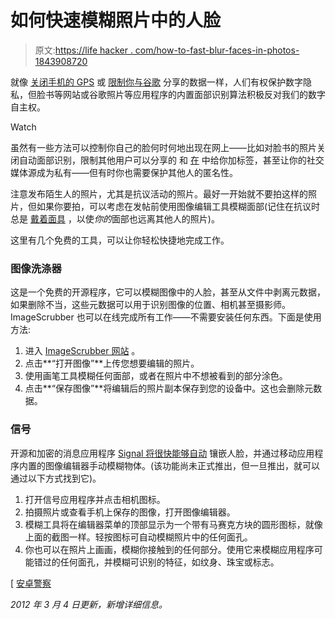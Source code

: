 # 如何快速模糊照片中的人脸

> 原文:[https://life hacker . com/how-to-fast-blur-faces-in-photos-1843908720](https://lifehacker.com/how-to-quickly-blur-faces-in-photos-1843908720)

就像 [关闭手机的 GPS](https://lifehacker.com/psa-your-phone-logs-everywhere-you-go-heres-how-to-t-1486085759) 或 [限制你与谷歌](https://lifehacker.com/how-to-automatically-delete-your-google-data-and-why-y-1839614022) 分享的数据一样，人们有权保护数字隐私，但脸书等网站或谷歌照片等应用程序的内置面部识别算法积极反对我们的数字自主权。

Watch

虽然有一些方法可以控制你自己的脸何时何地出现在网上——比如对脸书的照片关闭自动面部识别，限制其他用户可以分享的 和 [在](https://help.instagram.com/496738090375985) 中给你加标签，甚至让你的社交媒体源成为私有——但有时你也需要保护其他人的匿名性。

注意发布陌生人的照片，尤其是抗议活动的照片。最好一开始就不要拍这样的照片，但如果你要拍，可以考虑在发帖前使用图像编辑工具模糊面部(记住在抗议时总是 [戴着面具](https://lifehacker.com/what-to-bring-to-a-protest-1843824768) ，以使*你的*面部也远离其他人的照片)。

这里有几个免费的工具，可以让你轻松快捷地完成工作。

### 图像洗涤器

这是一个免费的开源程序，它可以模糊图像中的人脸，甚至从文件中剥离元数据，如果删除不当，这些元数据可以用于识别图像的位置、相机甚至摄影师。ImageScrubber 也可以在线完成所有工作——不需要安装任何东西。下面是使用方法:

1.  进入 [ImageScrubber 网站](https://everestpipkin.github.io/image-scrubber/) 。
2.  点击**“打开图像”**上传您想要编辑的照片。
3.  使用画笔工具模糊任何面部，或者在照片中不想被看到的部分涂色。
4.  点击**“保存图像”**将编辑后的照片副本保存到您的设备中。这也会删除元数据。

### 信号

开源和加密的消息应用程序 [Signal 将很快能够自动](https://signal.org/blog/blur-tools/) 镶嵌人脸，并通过移动应用程序内置的图像编辑器手动模糊物体。(该功能尚未正式推出，但一旦推出，就可以通过以下方式找到它)。

1.  打开信号应用程序并点击相机图标。
2.  拍摄照片或查看手机上保存的图像，打开图像编辑器。
3.  模糊工具将在编辑器菜单的顶部显示为一个带有马赛克方块的圆形图标，就像上面的截图一样。轻按图标可自动模糊照片中的任何面孔。
4.  你也可以在照片上画画，模糊你接触到的任何部分。使用它来模糊应用程序可能错过的任何面孔，并模糊可识别的特征，如纹身、珠宝或标志。

[ [安卓警察](https://www.androidpolice.com/2020/06/04/signal-rolls-out-automatic-face-blurring-tool-in-its-photo-editor-apk-download/)

*2012 年 3 月 4 日更新，新增详细信息。*
